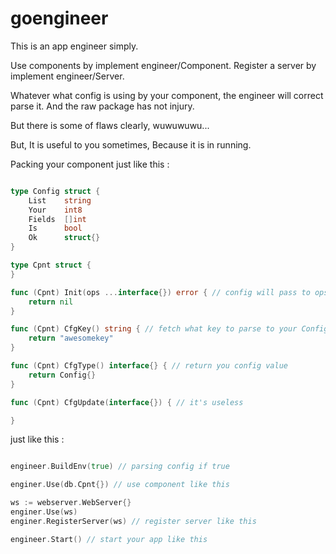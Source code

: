 # goengineer


This is an app engineer simply.

Use components by implement engineer/Component.
Register a server by implement engineer/Server.

Whatever what config is using by your component, the engineer will correct parse it. 
And the raw package has not injury.

But there is some of flaws clearly, wuwuwuwu...

But, It is useful to you sometimes, Because it is in running.

Packing your component just like this : 

```go

type Config struct {
    List    string
    Your    int8
    Fields  []int
    Is      bool
    Ok      struct{}
}

type Cpnt struct {
}

func (Cpnt) Init(ops ...interface{}) error { // config will pass to ops[0]
	return nil
}

func (Cpnt) CfgKey() string { // fetch what key to parse to your Config
	return "awesomekey"
}

func (Cpnt) CfgType() interface{} { // return you config value
	return Config{}
}

func (Cpnt) CfgUpdate(interface{}) { // it's useless

}

```


just like this :

```go

engineer.BuildEnv(true) // parsing config if true

enginer.Use(db.Cpnt{}) // use component like this

ws := webserver.WebServer{}
enginer.Use(ws)
enginer.RegisterServer(ws) // register server like this

engineer.Start() // start your app like this
```